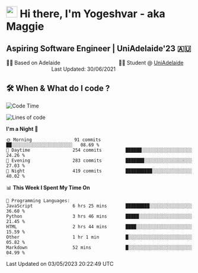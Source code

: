 <h1><img src="https://emojis.slackmojis.com/emojis/images/1531849430/4246/blob-sunglasses.gif?1531849430" width="30"/> Hi there, I'm Yogeshvar - aka Maggie</h1>

## Aspiring Software Engineer | UniAdelaide'23 🇦🇺  
🏂🏻  Based on Adelaide &nbsp;&nbsp;&nbsp;&nbsp;&nbsp;&nbsp;&nbsp;&nbsp;&nbsp;&nbsp;&nbsp;&nbsp;&nbsp;&nbsp;&nbsp;&nbsp;&nbsp;&nbsp;&nbsp;&nbsp;&nbsp;&nbsp;&nbsp;&nbsp;&nbsp;&nbsp;&nbsp;&nbsp;&nbsp;&nbsp;&nbsp;&nbsp;&nbsp;&nbsp;&nbsp;&nbsp;&nbsp;&nbsp;&nbsp;👨‍💻 Student @ [UniAdelaide](https://www.adelaide.edu.au)   &nbsp;&nbsp;&nbsp;&nbsp;&nbsp;&nbsp;&nbsp;&nbsp;&nbsp;&nbsp;&nbsp;&nbsp;&nbsp;&nbsp;&nbsp;&nbsp;&nbsp;&nbsp;&nbsp;&nbsp;&nbsp;&nbsp;&nbsp;&nbsp;&nbsp;&nbsp;&nbsp;&nbsp;&nbsp;&nbsp;&nbsp;Last Updated: 30/06/2021

## 🛠 When & What do I code ?  

<!--START_SECTION:waka-->
![Code Time](http://img.shields.io/badge/Code%20Time-2%2C125%20hrs%2041%20mins-blue)

![Lines of code](https://img.shields.io/badge/From%20Hello%20World%20I%27ve%20Written-3.5%20million%20lines%20of%20code-blue)

**I'm a Night 🦉** 

```text
🌞 Morning                91 commits          ██░░░░░░░░░░░░░░░░░░░░░░░   08.69 % 
🌆 Daytime                254 commits         ██████░░░░░░░░░░░░░░░░░░░   24.26 % 
🌃 Evening                283 commits         ███████░░░░░░░░░░░░░░░░░░   27.03 % 
🌙 Night                  419 commits         ██████████░░░░░░░░░░░░░░░   40.02 % 
```


📊 **This Week I Spent My Time On** 

```text
💬 Programming Languages: 
JavaScript               6 hrs 25 mins       █████████░░░░░░░░░░░░░░░░   36.60 % 
Python                   3 hrs 46 mins       █████░░░░░░░░░░░░░░░░░░░░   21.45 % 
HTML                     2 hrs 44 mins       ████░░░░░░░░░░░░░░░░░░░░░   15.59 % 
Other                    1 hr 1 min          █░░░░░░░░░░░░░░░░░░░░░░░░   05.82 % 
Markdown                 52 mins             █░░░░░░░░░░░░░░░░░░░░░░░░   04.99 % 
```


 Last Updated on 03/05/2023 20:22:49 UTC
<!--END_SECTION:waka-->
